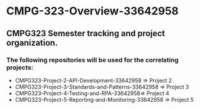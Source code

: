 # CMPG-323-Overview-33642958

## CMPG323 Semester tracking and project organization.

### The following repositories will be used for the correlating projects:

- CMPG323-Project-2-API-Development-33642958 => Project 2
- CMPG323-Project-3-Standards-and-Patterns-33642958 => Project 3
- CMPG323-Project-4-Testing-and-RPA-33642958=> Project 4
- CMPG323-Project-5-Reporting-and-Monitoring-33642958 => Project 5
